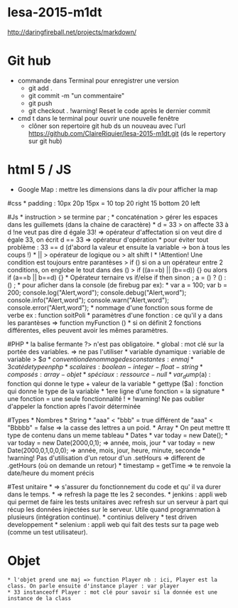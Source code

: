 # Iesa-2015-m1dt

http://daringfireball.net/projects/markdown/

# Git hub
* commande dans Terminal pour enregistrer une version
    * git add .
    * git commit -m "un commentaire"
    * git push
    * git checkout . !warning! Reset le code après le dernier commit
* cmd t dans le terminal pour ouvrir une nouvelle fenêtre
    * clôner son repertoire git hub ds un nouveau avec l'url https://github.com/ClaireRiquier/Iesa-2015-m1dt.git (ds le repertory sur git hub)

# html 5 / JS
* Google Map : mettre les dimensions dans la div pour afficher la map

#css
    * padding : 10px 20p 15px   =   10 top  20 right  15 bottom  20 left

#Js
    * instruction > se termine par ;
    * concaténation > gérer les espaces dans les guillemets (dans la chaine de caractère)
    * d = 33 > on affecte 33 à d !ne veut pas dire d égale 33! => opérateur d'affectation
    si on veut dire d égale 33, on écrit d == 33 => opérateur d'opération
        * pour éviter tout problème : 33 == d  (d'abord la valeur et ensuite la variable -> bon à tous les coups !)
    * || > opérateur de logique ou > alt shift l
    * !Attention! Une condition est toujours entre parantèses > if ()
    si on a un opérateur entre 2 conditions, on englobe le tout dans des () > if ((a==b) || (b==d)) {}  ou alors if (a==b || b==d) {}
    * Opérateur ternaire vs if/else
                    if     then     sinon    ;
        a =        ()   ?   ()    :   () ;
    * pour aficher dans la console (de firebug par ex):
        * var a = 100;
          var b = 200;
    console.log("Alert,word");
    console.debug("Alert,word");
    console.info("Alert,word");
    console.warn("Alert,word");
    console.error("Alert,word");
    * nommage d'une fonction sous forme de verbe ex : function soitPoli
    * paramètres d'une fonction : ce qu'il y a dans les parantèses => function myFunction ()
        * si on définit 2 fonctions différentes, elles peuvent avoir les mêmes paramètres.

#PHP
    * la balise fermante ?> n'est pas obligatoire.
    * global : mot clé sur la portée des variables. => ne pas l'utiliser
    * variable dynamique : variable de variable > $$a
    * convention de nommage des constantes : en maj
    * 3 caté de type en php
        * scalaires : boolean - integer - float - string
        * composés : array - objet
        * spéciaux : ressource - null
    * var_dump($a) : fonction qui donne le type + valeur de la variable
    * gettype ($a) : fonction qui donne le type de la variable
    * 1ere ligne d'une fonction = la signature
    * une fonction = une seule fonctionnalité !
    * !warning! Ne pas oublier d'appeler la fonction après l'avoir déterminée

#Types
    * Nombres
    * String
        * "aaa" < "bbb" = true  différent de "aaa" < "Bbbbb" = false => la casse des lettres a un poid.
    * Array
        * On peut mettre tt type de contenu dans un meme tableau
    * Dates
        * var today = new Date();
        * var today = new Date(2000,0,1); => année, mois, jour
        * var today = new Date(2000,0,1,0,0,0); => année, mois, jour, heure, minute, seconde
        * !warning! Pas d'utilisation d'un retour d'un .setHours => different de .getHours (où on demande un retour)
        * timestamp = getTime => te renvoie la date/heure du moment précis

#Test unitaire
    * => s'assurer du fonctionnement du code et qu' il va durer dans le temps.
    * <meta http-equiv="Refresh" content="2"> => refresh la page tte les 2 secondes.
        * jenkins : appli web qui permet de faire les tests unitaires avec refresh sur un serveur à part qui récup les données injectées sur le serveur. Utile quand programmation à plusieurs (intégration continue).
    * continius delivery
    * test driven developpement
    * selenium : appli web qui fait des tests sur ta page web (comme un test utilisateur).

# Objet
    * l'objet prend une maj => function Player nb : ici, Player est la class. On parle ensuite d'instance player : var player
    * 33 instanceoff Player : mot clé pour savoir si la donnée est une instance de la class







